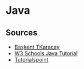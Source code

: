 # Java

## Sources

- [Başkent TKaracay](https://www.baskent.edu.tr/~tkaracay/etudio/ders/prg/java/java_ndx.html)
- [W3 Schools Java Tutorial](https://www.w3schools.com/java/default.asp)
- [Tutorialspoint](https://www.tutorialspoint.com/java/index.htm)

